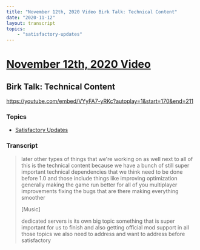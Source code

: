 ```yaml
---
title: "November 12th, 2020 Video Birk Talk: Technical Content"
date: "2020-11-12"
layout: transcript
topics:
    - "satisfactory-updates"
---
```

# [November 12th, 2020 Video](../2020-11-12.md)
## Birk Talk: Technical Content
https://youtube.com/embed/VYyFA7-yRKc?autoplay=1&start=170&end=211

### Topics
* [Satisfactory Updates](../topics/satisfactory-updates.md)

### Transcript

> later other types of things that we're working on as well next to all of this is the technical content because we have a bunch of still super important technical dependencies that we think need to be done before 1.0 and those include things like improving optimization generally making the game run better for all of you multiplayer improvements fixing the bugs that are there making everything smoother
>
> [Music]
>
> dedicated servers is its own big topic something that is super important for us to finish and also getting official mod support in all those topics we also need to address and want to address before satisfactory
